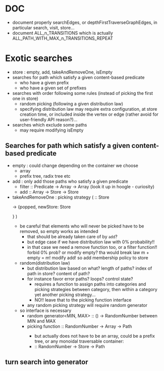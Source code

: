 # DOC
- document properly searchEdges, or depthFirstTraverseGraphEdges, in particular search, visit, 
store...
- document ALL_n_TRANSITIONS which is actually ALL_PATH_WITH_MAX_n_TRANSITIONS_REPEAT

# Exotic searches
- store : empty, add, takeAndRemoveOne, isEmpty
- searches for path which satisfy a given content-based predicate
  - who have a given prefix
  - who have a given set of prefixes
- searches with order following some rules (instead of picking the first one in store)
  - random picking (following a given distribution law)
  - specifying distribution law may require extra configuration, at store creation time, or 
  included inside the vertex or edge (rather avoid for user-friendly API reason?)...
- searches which exclude some paths
  - may require modifying isEmpty

## Searches for path which satisfy a given content-based predicate
- empty : could change depending on the container we choose
  - array
  - prefix tree, radix tree etc
- add : only add those paths who satisfy a given predicate
  - filter :: Predicate -> Array<Path> -> Array<Path> (look it up in hoogle - curiosity)
  - add :: Array<Path> -> Store<Path> -> Store<Path>
- takeAndRemoveOne : picking strategy ( :: Store<P> -> {popped, newStore: Store<P>} )
  - be careful that elements who will never be picked have to be removed, so empty works as intended
    - that should be already taken care of by `add`?
    - but edge case if we have distribution law with 0% probability!!
    - in that case we need a remove function too, or a filter function!! forbid 0% prob? or 
    modify empty? tha would break law m + empty = m! modify add! so add membership policy to store
  - random(distribution law)
    - but distribution law based on what? length of paths? index of path in store? content of path?
    - for instance favor error paths? loops? control state?
      - requires a function to assign paths into categories and picking strategies between 
      category, then within a category yet another picking strategy...
      - NO!! leave that to the picking function interface
    - any random picking strategy will require random generator
  - so interface is necessary
    - random generator<MIN, MAX> :: () -> RandomNumber between MIN and MAX
    - picking function :: RandomNumber -> Array<Path> -> Path
      - but actually does not have to be an array, could be a prefix tree, or any monoidal 
      traversable container:
      -  :: RandomNumber -> Store<Path> -> Path

## turn search into generator
